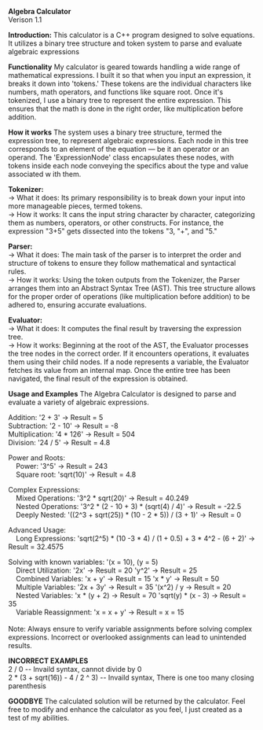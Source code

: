 **Algebra Calculator** <br/>
Verison 1.1

**Introduction:**
This calculator is a C++ program designed to solve equations. It utilizes a binary tree structure and token system to parse and evaluate algebraic expressions

**Functionality**
My calculator is geared towards handling a wide range of mathematical expressions. I built it so that when you input an expression, it breaks it down into 'tokens.' These tokens are the individual characters like numbers, math operators, and functions like square root. Once it's tokenized, I use a binary tree to represent the entire expression. This ensures that the math is done in the right order, like multiplication before addition.

**How it works**
The system uses a binary tree structure, termed the expression tree, to represent algebraic expressions. Each node in this tree corresponds to an element of the equation — be it an operator or an operand. The 'ExpressionNode' class encapsulates these nodes, with tokens inside each node conveying the specifics about the type and value associated w
ith them.

**Tokenizer:** 
<br />-> What it does: Its primary responsibility is to break down your input into more manageable pieces, termed tokens.
<br />-> How it works: It cans the input string character by character, categorizing them as numbers, operators, or other constructs. For instance, the expression "3+5" gets dissected into the tokens "3, "+", and "5."

**Parser:**
<br />-> What it does: The main task of the parser is to interpret the order and structure of tokens to ensure they follow mathematical and syntactical rules.
<br />-> How it works: Using the token outputs from the Tokenizer, the Parser arranges them into an Abstract Syntax Tree (AST). This tree structure allows for the proper order of operations (like multiplication before addition) to be adhered to, ensuring accurate evaluations.

**Evaluator:**
<br />-> What it does: It computes the final result by traversing the expression tree.
<br />-> How it works: Beginning at the root of the AST, the Evaluator processes the tree nodes in the correct order. If it encounters operations, it evaluates them using their child nodes. If a node represents a variable, the Evaluator fetches its value from an internal map. Once the entire tree has been navigated, the final result of the expression is obtained.

**Usage and Examples**
The Algebra Calculator is designed to parse and evaluate a variety of algebraic expressions.

Addition: '2 + 3' -> Result = 5 <br />
Subtraction: '2 - 10' -> Result = -8 <br />
Multiplication: '4 * 126' -> Result = 504 <br />
Division: '24 / 5' -> Result = 4.8 <br />

Power and Roots: <br />
&nbsp;&nbsp;&nbsp;&nbsp;Power: '3^5' -> Result = 243 <br />
&nbsp;&nbsp;&nbsp;&nbsp;Square root: 'sqrt(10)' -> Result = 4.8 <br />

Complex Expressions: <br />
&nbsp;&nbsp;&nbsp;&nbsp;Mixed Operations: '3^2 * sqrt(20)' -> Result = 40.249 <br />
&nbsp;&nbsp;&nbsp;&nbsp;Nested Operations: '3^2 * (2 - 10 + 3) * (sqrt(4) / 4)' -> Result = -22.5 <br />
&nbsp;&nbsp;&nbsp;&nbsp;Deeply Nested: '((2^3 + sqrt(25)) * (10 - 2 * 5)) / (3 + 1)' -> Result = 0 <br />

Advanced Usage: <br />
&nbsp;&nbsp;&nbsp;&nbsp;Long Expressions: 'sqrt(2^5) * (10 -3 * 4) / (1 + 0.5) + 3 * 4^2 - (6 + 2)' -> Result = 32.4575 <br />

Solving with known variables: '(x = 10), (y = 5) <br />
&nbsp;&nbsp;&nbsp;&nbsp;Direct Utilization: '2x' -> Result = 20 'y^2' -> Result = 25 <br />
&nbsp;&nbsp;&nbsp;&nbsp;Combined Variables: 'x + y' -> Result = 15 'x * y' -> Result = 50 <br />
&nbsp;&nbsp;&nbsp;&nbsp;Multiple Variables: '2x + 3y' -> Result = 35 '(x^2) / y -> Result = 20 <br />
&nbsp;&nbsp;&nbsp;&nbsp;Nested Variables: 'x * (y + 2) -> Result = 70 'sqrt(y) * (x - 3) -> Result = 35 <br />
&nbsp;&nbsp;&nbsp;&nbsp;Variable Reassignment: 'x = x + y' -> Result = x = 15 <br /> <br />
Note: Always ensure to verify variable assignments before solving complex expressions. Incorrect or overlooked assignments can lead to unintended results.

**INCORRECT EXAMPLES**<br/>
2 / 0 -- Invaild syntax, cannot divide by 0<br/>
2 * (3 + sqrt(16)) - 4 / 2 ^ 3) -- Invaild syntax, There is one too many closing parenthesis

**GOODBYE**
The calculated solution will be returned by the calculator. Feel free to modify and enhance the calculator as you feel, I just created as a test of my abilities.
